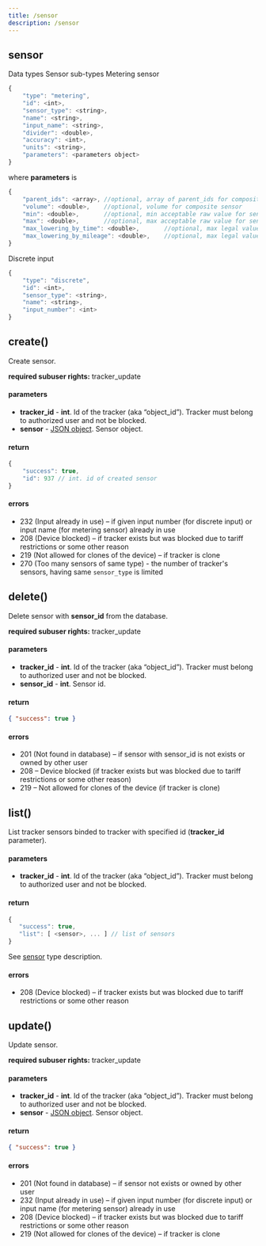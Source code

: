 ```yaml
---
title: /sensor
description: /sensor
---
```


## sensor
Data types
Sensor sub-types
Metering sensor

```js
{
    "type": "metering",
    "id": <int>,
    "sensor_type": <string>,
    "name": <string>,
    "input_name": <string>,
    "divider": <double>,
    "accuracy": <int>,
    "units": <string>,
    "parameters": <parameters object>
}
```

where **parameters** is

```js
{
    "parent_ids": <array>, //optional, array of parent_ids for composite sensor
    "volume": <double>,    //optional, volume for composite sensor
    "min": <double>,       //optional, min acceptable raw value for sensor
    "max": <double>,       //optional, max acceptable raw value for sensor
    "max_lowering_by_time": <double>,       //optional, max legal value lowering per hour
    "max_lowering_by_mileage": <double>,    //optional, max legal value lowering per 100km
}
```

Discrete input

```js
{
    "type": "discrete",
    "id": <int>,
    "sensor_type": <string>,
    "name": <string>,
    "input_number": <int>
}
```

## create()
Create sensor.

**required subuser rights:** tracker_update
#### parameters
* **tracker_id** - **int**. Id of the tracker (aka “object_id”). Tracker must belong to authorized user and not be blocked.
* **sensor** - [JSON object](#sensor). Sensor object.

#### return

```js
{
    "success": true,
    "id": 937 // int. id of created sensor
}
```

#### errors
*   232 (Input already in use) – if given input number (for discrete input) or input name (for metering sensor) already in use
*   208 (Device blocked) – if tracker exists but was blocked due to tariff restrictions or some other reason
*   219 (Not allowed for clones of the device) – if tracker is clone
*   270 (Too many sensors of same type) - the number of tracker's sensors, having same `sensor_type` is limited

## delete()
Delete sensor with **sensor_id** from the database.

**required subuser rights:** tracker_update

#### parameters
* **tracker_id** - **int**. Id of the tracker (aka “object_id”). Tracker must belong to authorized user and not be blocked.
* **sensor_id** - **int**. Sensor id.

#### return

```json
{ "success": true }
```

#### errors
*   201 (Not found in database) – if sensor with sensor_id is not exists or owned by other user
*   208 – Device blocked (if tracker exists but was blocked due to tariff restrictions or some other reason)
*   219 – Not allowed for clones of the device (if tracker is clone)

## list()
List tracker sensors binded to tracker with specified id (**tracker_id** parameter).

#### parameters
* **tracker_id** - **int**. Id of the tracker (aka “object_id”). Tracker must belong to authorized user and not be blocked.

#### return
```js
{
   "success": true,
   "list": [ <sensor>, ... ] // list of sensors
}
```
See [sensor](#sensor) type description.

#### errors
*   208 (Device blocked) – if tracker exists but was blocked due to tariff restrictions or some other reason

## update()
Update sensor.

**required subuser rights:** tracker_update

#### parameters
* **tracker_id** - **int**. Id of the tracker (aka “object_id”). Tracker must belong to authorized user and not be blocked.
* **sensor** - [JSON object](#sensor). Sensor object.

#### return

```json
{ "success": true }
```

#### errors
*   201 (Not found in database) – if sensor not exists or owned by other user
*   232 (Input already in use) – if given input number (for discrete input) or input name (for metering sensor) already in use
*   208 (Device blocked) – if tracker exists but was blocked due to tariff restrictions or some other reason
*   219 (Not allowed for clones of the device) – if tracker is clone
